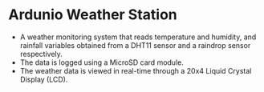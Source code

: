 # Ardunio Weather Station
- A weather monitoring system that reads temperature and humidity, and rainfall variables obtained from a DHT11 sensor and a raindrop sensor respectively.
- The data is logged using a MicroSD card module.
- The weather data is viewed in real-time through a 20x4 Liquid Crystal Display (LCD).
